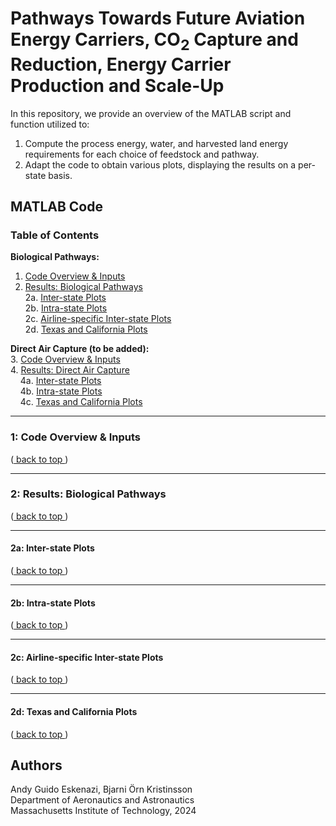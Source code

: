 <a name="back_to_top"></a>
# Pathways Towards Future Aviation Energy Carriers, CO<sub>2</sub> Capture and Reduction, Energy Carrier Production and Scale-Up

In this repository, we provide an overview of the MATLAB script and function utilized to:
1) Compute the process energy, water, and harvested land energy requirements for each choice of feedstock and pathway.
2) Adapt the code to obtain various plots, displaying the results on a per-state basis.

## MATLAB Code

### Table of Contents

**Biological Pathways:**
1. [ Code Overview & Inputs ](#overview)
2. [ Results: Biological Pathways ](#results) <br />
2a. [ Inter-state Plots ](#inter-state) <br />
2b. [ Intra-state Plots ](#intra-state) <br />
2c. [ Airline-specific Inter-state Plots ](#airline) <br />
2d. [ Texas and California Plots ](#texascali)

**Direct Air Capture (to be added):** <br />
3. [ Code Overview & Inputs ](#overview2) <br />
4. [ Results: Direct Air Capture ](#results2) <br />
&nbsp; &nbsp; 4a. [ Inter-state Plots ](#inter-state2) <br />
&nbsp; &nbsp; 4b. [ Intra-state Plots ](#intra-state2) <br />
&nbsp; &nbsp; 4c. [ Texas and California Plots ](#texascali2)

---
<a name="overview"></a>
### 1: Code Overview & Inputs

([ back to top ](#back_to_top))

---
<a name="results"></a>
### 2: Results: Biological Pathways

([ back to top ](#back_to_top))

---
<a name="inter-state"></a>
#### 2a: Inter-state Plots

([ back to top ](#back_to_top))

---
<a name="intra-state"></a>
#### 2b: Intra-state Plots

([ back to top ](#back_to_top))

---
<a name="airline"></a>
#### 2c: Airline-specific Inter-state Plots

([ back to top ](#back_to_top))

---
<a name="texascali"></a>
#### 2d: Texas and California Plots

([ back to top ](#back_to_top))

## Authors

Andy Guido Eskenazi, Bjarni Örn Kristinsson <br />
Department of Aeronautics and Astronautics <br />
Massachusetts Institute of Technology, 2024 <br />
